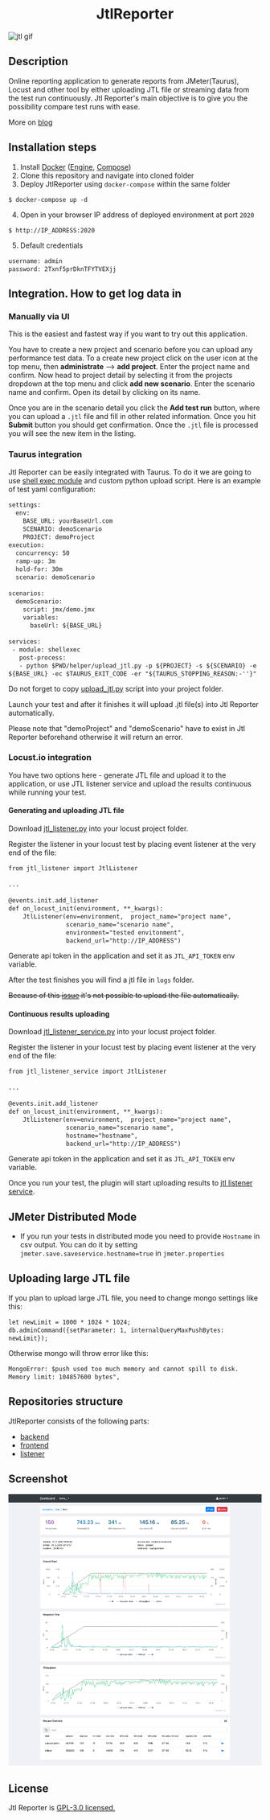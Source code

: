 <h1 align="center">JtlReporter</h1>

![jtl gif](/assets/jtl.gif)

## Description
Online reporting application to generate reports from JMeter(Taurus), Locust and other tool by either uploading JTL file or streaming data from the test run continuously. Jtl Reporter's main objective is to give you the possibility compare test runs with ease.

More on [blog](https://www.ludeknovy.tech/blog/generate-intuitive-jmeter-reports-with-jtlreporter-and-taurus/)

## Installation steps
1. Install [Docker](https://docs.docker.com/engine/installation/) ([Engine](https://docs.docker.com/engine/installation/), [Compose](https://docs.docker.com/compose/install/))
2. Clone this repository and navigate into cloned folder
3. Deploy JtlReporter using `docker-compose` within the same folder

  ```Shell
  $ docker-compose up -d
  ```

4. Open in your browser IP address of deployed environment at port `2020`

  ```
  $ http://IP_ADDRESS:2020
  ```

5. Default credentials

  ```
  username: admin
  password: 2Txnf5prDknTFYTVEXjj
  ```
## Integration. How to get log data in

### Manually via UI
This is the easiest and fastest way if you want to try out this application. 

You have to create a new project and scenario before you can upload any performance test data. To a create new project click on the user icon at the top menu, then **administrate** —> **add project**. Enter the project name and confirm. Now head to project detail by selecting it from the projects dropdown at the top menu and click **add new scenario**. Enter the scenario name and confirm. Open its detail by clicking on its name. 

Once you are in the scenario detail you click the **Add test run** button, where you can upload a `.jtl` file and fill in other related information. Once you hit **Submit** button you should get confirmation. Once the `.jtl` file is processed you will see the new item in the listing.

### Taurus integration
Jtl Reporter can be easily integrated with Taurus. To do it we are going to use [shell exec module](https://gettaurus.org/docs/ShellExec/) and custom python upload script. Here is an example of test yaml configuration:
```
settings:
  env:
    BASE_URL: yourBaseUrl.com
    SCENARIO: demoScenario
    PROJECT: demoProject
execution:
  concurrency: 50
  ramp-up: 3m
  hold-for: 30m
  scenario: demoScenario

scenarios:
  demoScenario:
    script: jmx/demo.jmx
    variables:
      baseUrl: ${BASE_URL}

services:
 - module: shellexec
   post-process:
   - python $PWD/helper/upload_jtl.py -p ${PROJECT} -s ${SCENARIO} -e ${BASE_URL} -ec $TAURUS_EXIT_CODE -er "${TAURUS_STOPPING_REASON:-''}"
```
Do not forget to copy [upload_jtl.py](/scripts/upload_jtl.py) script into your project folder.

Launch your test and after it finishes it will upload .jtl file(s) into Jtl Reporter automatically.

Please note that "demoProject" and "demoScenario" have to exist in Jtl Reporter beforehand otherwise it will return an error.

### Locust.io integration

You have two options here - generate JTL file and upload it to the application, or use JTL listener service and upload the results continuous while running your test.

#### Generating and uploading JTL file
Download [jtl_listener.py](/scripts/jtl_listener.py) into your locust project folder.

Register the listener in your locust test by placing event listener at the very end of the file:
```
from jtl_listener import JtlListener

...

@events.init.add_listener
def on_locust_init(environment, **_kwargs):
    JtlListener(env=environment,  project_name="project name",
                scenario_name="scenario name",
                environment="tested envitonment",
                backend_url="http://IP_ADDRESS")
```

Generate api token in the application and set it as `JTL_API_TOKEN` env variable.

After the test finishes you will find a jtl file in `logs` folder. 

~~Because of this [issue](https://github.com/locustio/locust/issues/1638) it's not possible to upload the file automatically.~~

#### Continuous results uploading
Download [jtl_listener_service.py](/scripts/jtl_listener_service.py) into your locust project folder.

Register the listener in your locust test by placing event listener at the very end of the file:
```
from jtl_listener_service import JtlListener

...

@events.init.add_listener
def on_locust_init(environment, **_kwargs):
    JtlListener(env=environment,  project_name="project name",
                scenario_name="scenario name",
                hostname="hostname",
                backend_url="http://IP_ADDRESS")
```

Generate api token in the application and set it as `JTL_API_TOKEN` env variable.

Once you run your test, the plugin will start uploading results to [jtl listener service](https://github.com/ludeknovy/jtl-reporter-listener-service).

## JMeter Distributed Mode
* If you run your tests in distributed mode you need to provide `Hostname` in csv output.
You can do it by setting `jmeter.save.saveservice.hostname=true` in `jmeter.properties`

## Uploading large JTL file
If you plan to upload large JTL file, you need to change mongo settings like this:
```
let newLimit = 1000 * 1024 * 1024;
db.adminCommand({setParameter: 1, internalQueryMaxPushBytes: newLimit});
```

Otherwise mongo will throw error like this:
```
MongoError: $push used too much memory and cannot spill to disk. Memory limit: 104857600 bytes",
```

## Repositories structure
 JtlReporter consists of the following parts:
  * [backend](https://github.com/ludeknovy/jtl-reporter-be)
  * [frontend](https://github.com/ludeknovy/jtl-reporter-fe)
  * [listener](https://github.com/ludeknovy/jtl-reporter-listener-service)


## Screenshot
![Item detail](/assets/item_detail.png)

## License
Jtl Reporter is [GPL-3.0 licensed.](LICENSE)  
